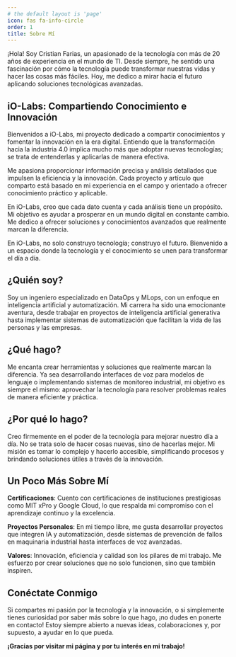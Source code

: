 ```yaml
---
# the default layout is 'page'
icon: fas fa-info-circle
order: 1
title: Sobre Mí
---
```


¡Hola! Soy Cristian Farias, un apasionado de la tecnología con más de 20 años de experiencia en el mundo de TI. Desde siempre, he sentido una fascinación por cómo la tecnología puede transformar nuestras vidas y hacer las cosas más fáciles. Hoy, me dedico a mirar hacia el futuro aplicando soluciones tecnológicas avanzadas.

## iO-Labs: Compartiendo Conocimiento e Innovación
Bienvenidos a iO-Labs, mi proyecto dedicado a compartir conocimientos y fomentar la innovación en la era digital. Entiendo que la transformación hacia la industria 4.0 implica mucho más que adoptar nuevas tecnologías; se trata de entenderlas y aplicarlas de manera efectiva.

Me apasiona proporcionar información precisa y análisis detallados que impulsen la eficiencia y la innovación. Cada proyecto y artículo que comparto está basado en mi experiencia en el campo y orientado a ofrecer conocimiento práctico y aplicable.

En iO-Labs, creo que cada dato cuenta y cada análisis tiene un propósito. Mi objetivo es ayudar a prosperar en un mundo digital en constante cambio. Me dedico a ofrecer soluciones y conocimientos avanzados que realmente marcan la diferencia.

En iO-Labs, no solo construyo tecnología; construyo el futuro. Bienvenido a un espacio donde la tecnología y el conocimiento se unen para transformar el día a día.

## ¿Quién soy?
Soy un ingeniero especializado en DataOps y MLops, con un enfoque en inteligencia artificial y automatización. Mi carrera ha sido una emocionante aventura, desde trabajar en proyectos de inteligencia artificial generativa hasta implementar sistemas de automatización que facilitan la vida de las personas y las empresas.

## ¿Qué hago?
Me encanta crear herramientas y soluciones que realmente marcan la diferencia. Ya sea desarrollando interfaces de voz para modelos de lenguaje o implementando sistemas de monitoreo industrial, mi objetivo es siempre el mismo: aprovechar la tecnología para resolver problemas reales de manera eficiente y práctica.

## ¿Por qué lo hago?
Creo firmemente en el poder de la tecnología para mejorar nuestro día a día. No se trata solo de hacer cosas nuevas, sino de hacerlas mejor. Mi misión es tomar lo complejo y hacerlo accesible, simplificando procesos y brindando soluciones útiles a través de la innovación.

## Un Poco Más Sobre Mí
**Certificaciones**: Cuento con certificaciones de instituciones prestigiosas como MIT xPro y Google Cloud, lo que respalda mi compromiso con el aprendizaje continuo y la excelencia.

**Proyectos Personales**: En mi tiempo libre, me gusta desarrollar proyectos que integren IA y automatización, desde sistemas de prevención de fallos en maquinaria industrial hasta interfaces de voz avanzadas.

**Valores**: Innovación, eficiencia y calidad son los pilares de mi trabajo. Me esfuerzo por crear soluciones que no solo funcionen, sino que también inspiren.

## Conéctate Conmigo
Si compartes mi pasión por la tecnología y la innovación, o si simplemente tienes curiosidad por saber más sobre lo que hago, ¡no dudes en ponerte en contacto! Estoy siempre abierto a nuevas ideas, colaboraciones y, por supuesto, a ayudar en lo que pueda.

**¡Gracias por visitar mi página y por tu interés en mi trabajo!**